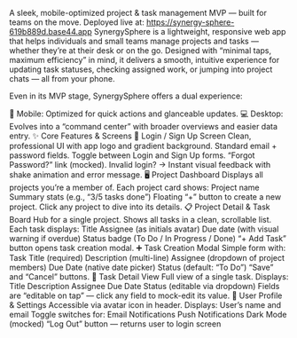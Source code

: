 A sleek, mobile-optimized project & task management MVP — built for teams on the move. 
Deployed live at: https://synergy-sphere-619b889d.base44.app
SynergySphere is a lightweight, responsive web app that helps individuals and small teams manage projects and tasks — whether they’re at their desk or on the go. Designed with “minimal taps, maximum efficiency” in mind, it delivers a smooth, intuitive experience for updating task statuses, checking assigned work, or jumping into project chats — all from your phone.

Even in its MVP stage, SynergySphere offers a dual experience:

📱 Mobile: Optimized for quick actions and glanceable updates.
💻 Desktop: Evolves into a “command center” with broader overviews and easier data entry.
✨ Core Features & Screens
🔐 Login / Sign Up Screen
Clean, professional UI with app logo and gradient background.
Standard email + password fields.
Toggle between Login and Sign Up forms.
“Forgot Password?” link (mocked).
Invalid login? → Instant visual feedback with shake animation and error message.
🖥 Project Dashboard
Displays all projects you’re a member of.
Each project card shows:
Project name
Summary stats (e.g., “3/5 tasks done”)
Floating “+” button to create a new project.
Click any project to dive into its details.
📋 Project Detail & Task Board
Hub for a single project.
Shows all tasks in a clean, scrollable list.
Each task displays:
Title
Assignee (as initials avatar)
Due date (with visual warning if overdue)
Status badge (To Do / In Progress / Done)
“+ Add Task” button opens task creation modal.
➕ Task Creation Modal
Simple form with:
Task Title (required)
Description (multi-line)
Assignee (dropdown of project members)
Due Date (native date picker)
Status (default: “To Do”)
“Save” and “Cancel” buttons.
📄 Task Detail View
Full view of a single task.
Displays:
Title
Description
Assignee
Due Date
Status (editable via dropdown)
Fields are “editable on tap” — click any field to mock-edit its value.
👤 User Profile & Settings
Accessible via avatar icon in header.
Displays:
User’s name and email
Toggle switches for:
Email Notifications
Push Notifications
Dark Mode (mocked)
“Log Out” button — returns user to login screen
